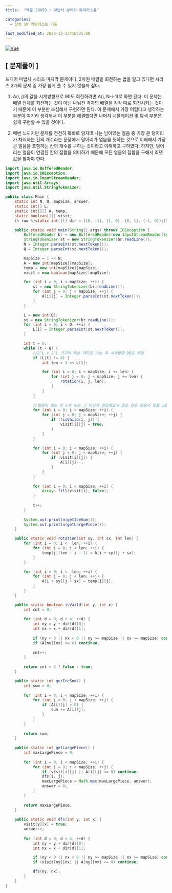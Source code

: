 ```yaml
---
title:  "백준 20058 : 마법사 상어와 파이어스톰"

categories:
  - 삼성 SW 역량테스트 기출
  
last_modified_at: 2020-12-13T18:35:00
---
```


[![Vue](https://user-images.githubusercontent.com/53072057/102003572-53f05400-3d4c-11eb-8015-26f32f127fc3.JPG)](https://www.acmicpc.net/problem/20058)  

<h2>[ 문제풀이 ]</h2>  
드디어 마법사 시리즈 마지막 문제이다. 2차원 배열을 회전하는 법을 알고 있다면 시리즈 3개의 문제 중 가장 쉽게 풀 수 있지 않을까 싶다.  

1. A(i, j)의 값을 시계방향으로 90도 회전하려면 A(j, N-i-1)로 하면 된다. 이 문제는 배열 전체를 회전하는 것이 아닌 나눠진 격자의 배열을 각각 따로 회전시키는 것이기 때문에 이 부분만 조심해서 구현하면 된다. 이 문제에서 가장 어렵다고 생각하는 부분이 여기라 생각해서 이 부분을 해결했다면 나머지 시뮬레이션 및 탐색 부분은 쉽게 구현할 수 있을 것이다.  

2. 매번 느끼지만 문제를 천천히 똑바로 읽자!!! 나는 남아있는 얼음 중 가장 큰 덩어리가 차지하는 칸의 개수라는 문장에서 덩어리가 얼음을 뜻하는 것으로 이해해서 가장 큰 얼음을 포함하는 칸의 개수를 구하는 것이라고 이해하고 구하였다. 하지만, 덩어리는 얼음이 연결된 칸의 집합을 의미하기 때문에 모든 얼음의 집합을 구해서 최댓값을 찾아야 한다. 

```java
import java.io.BufferedReader;
import java.io.IOException;
import java.io.InputStreamReader;
import java.util.Arrays;
import java.util.StringTokenizer;

public class Main {
	static int N, Q, mapSize, answer;
	static int[] L;
	static int[][] A, temp;
	static boolean[][] visit;
	{% raw %}static int[][] dir = {{0, -1}, {1, 0}, {0, 1}, {-1, 0}};{% endraw %}

	public static void main(String[] args) throws IOException {
		BufferedReader br = new BufferedReader(new InputStreamReader(System.in));
		StringTokenizer st = new StringTokenizer(br.readLine());
		N = Integer.parseInt(st.nextToken());
		Q = Integer.parseInt(st.nextToken());

		mapSize = 1 << N;
		A = new int[mapSize][mapSize];
		temp = new int[mapSize][mapSize];
		visit = new boolean[mapSize][mapSize];

		for (int i = 0; i < mapSize; ++i) {
			st = new StringTokenizer(br.readLine());
			for (int j = 0; j < mapSize; ++j) {
				A[i][j] = Integer.parseInt(st.nextToken());
			}
		}

		L = new int[Q];
		st = new StringTokenizer(br.readLine());
		for (int i = 0; i < Q; ++i) {
			L[i] = Integer.parseInt(st.nextToken());
		}

		int t = 0;
		while (t < Q) {
			//2^L x 2^L 크기의 부분 격자로 나눈 후 시계방향 90도 회전
			if (L[t] != 0) {
				int len = 1 << L[t];

				for (int i = 0; i < mapSize; i += len) {
					for (int j = 0; j < mapSize; j += len) {
						rotation(i, j, len);
					}
				}
			}
			
			//얼음이 있는 칸 3개 또는 그 이상과 인접해있지 않은 칸은 얼음의 양을 1줄임
			for (int i = 0; i < mapSize; ++i) {
				for (int j = 0; j < mapSize; ++j) {
					if (!isVaild(i, j)) {
						visit[i][j] = true;
					}
				}
			}

			for (int i = 0; i < mapSize; ++i) {
				for (int j = 0; j < mapSize; ++j) {
					if (visit[i][j]) {
						A[i][j]--;
					}
				}
			}
			
			for (int i = 0; i < mapSize; ++i) {
				Arrays.fill(visit[i], false);
			}
			
			t++;
		}
		
		System.out.println(getIceSum());
		System.out.println(getLargePiece());
	}

	public static void rotation(int sy, int sx, int len) {
		for (int i = 0; i <  len; ++i) {
			for (int j = 0; j < len; ++j) {
				temp[j][len - i - 1] = A[i + sy][j + sx];
			}
		}

		for (int i = 0; i <  len; ++i) {
			for (int j = 0; j < len; ++j) {
				A[i + sy][j + sx] = temp[i][j];
			}
		}
	}

	public static boolean isVaild(int y, int x) {
		int cnt = 0;
		
		for (int d = 0; d < 4; ++d) {
			int ny = y + dir[d][0];
			int nx = x + dir[d][1];
			
			if (ny < 0 || nx < 0 || ny >= mapSize || nx >= mapSize) continue;
			if (A[ny][nx] <= 0) continue;
			
			cnt++;
		}
		
		return cnt < 3 ? false : true;
	}

	public static int getIceSum() {
		int sum = 0;
		
		for (int i = 0; i < mapSize; ++i) {
			for (int j = 0; j < mapSize; ++j) {
				if (A[i][j] > 0) {
					sum += A[i][j];
				}
			}
		}
		
		return sum;
	}
	
	public static int getLargePiece() {
		int maxLargePiece = 0;
		
		for (int i = 0; i < mapSize; ++i) {
			for (int j = 0; j < mapSize; ++j) {
				if (visit[i][j] || A[i][j] <= 0) continue;
				dfs(i, j);
				maxLargePiece = Math.max(maxLargePiece, answer);
				answer = 0;
			}
		}
		
		return maxLargePiece;
	}
	
	public static void dfs(int y, int x) {
		visit[y][x] = true;
		answer++;
		
		for (int d = 0; d < 4; ++d) {
			int ny = y + dir[d][0];
			int nx = x + dir[d][1];

			if (ny < 0 || nx < 0 || ny >= mapSize || nx >= mapSize) continue;
			if (visit[ny][nx] || A[ny][nx] <= 0) continue;

			dfs(ny, nx);
		}
	}
}
```
